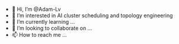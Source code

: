 - 👋 Hi, I’m @Adam-Lv
- 👀 I’m interested in AI cluster scheduling and topology engineering
- 🌱 I’m currently learning ...
- 💞️ I’m looking to collaborate on ...
- 📫 How to reach me ...

<!---
Adam-Lv/Adam-Lv is a ✨ special ✨ repository because its `README.md` (this file) appears on your GitHub profile.
You can click the Preview link to take a look at your changes.
--->
